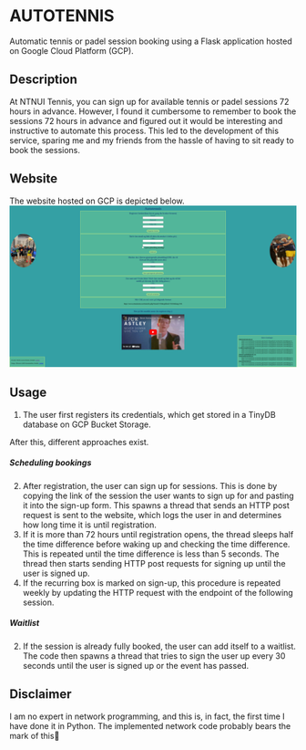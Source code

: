 # AUTOTENNIS
Automatic tennis or padel session booking using a Flask application hosted on Google Cloud Platform (GCP).

## Description
At NTNUI Tennis, you can sign up for available tennis or padel sessions 72 hours in advance. However, I found it cumbersome to remember to book the sessions 72 hours in advance and figured out it would be interesting and instructive to automate this process. This led to the development of this service, sparing me and my friends from the hassle of having to sit ready to book the sessions.

## Website
The website hosted on GCP is depicted below.
![image info](./pictures/autotennis.png)

## Usage
1. The user first registers its credentials, which get stored in a TinyDB database on GCP Bucket Storage.

After this, different approaches exist.
##### Scheduling bookings
2. After registration, the user can sign up for sessions. This is done by copying the link of the session the user wants to sign up for and pasting it into the sign-up form. This spawns a thread that sends an HTTP post request is sent to the website, which logs the user in and determines how long time it is until registration.
3. If it is more than 72 hours until registration opens, the thread sleeps half the time difference before waking up and checking the time difference. This is repeated until the time difference is less than 5 seconds. The thread then starts sending HTTP post requests for signing up until the user is signed up.
4. If the recurring box is marked on sign-up, this procedure is repeated weekly by updating the HTTP request with the endpoint of the following session.
##### Waitlist
2. If the session is already fully booked, the user can add itself to a waitlist. The code then spawns a thread that tries to sign the user up every 30 seconds until the user is signed up or the event has passed.

## Disclaimer
I am no expert in network programming, and this is, in fact, the first time I have done it in Python. The implemented network code probably bears the mark of this🤠

